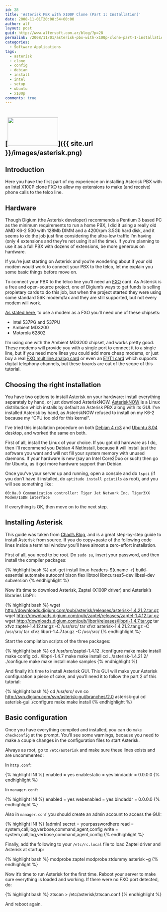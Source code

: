 ```yaml
---
id: 28
title: 'Asterisk PBX with X100P Clone (Part 1: Installation)'
date: 2008-11-01T20:08:54+00:00
author: alf
layout: post
guid: http://www.alfersoft.com.ar/blog/?p=28
permalink: /2008/11/01/asterisk-pbx-with-x100p-clone-part-1-installation/
categories:
  - Software Applications
tags:
  - asterisk
  - clone
  - config
  - debian
  - install
  - intel
  - setup
  - ubuntu
  - x100p
comments: true
---
```

## [<img class="size-full wp-image-78 alignnone" style="margin: 10px 0px;" title="asterisk" src="{{ site.url }}/images/asterisk.png" alt="" width="162" height="91" />]({{ site.url }}/images/asterisk.png)

## Introduction

Here you have the first part of my experience on installing Asterisk PBX with an Intel X100P clone FXO to allow my extensions to make (and receive) phone calls to the telco line.

<!--more-->

## Hardware

Though Digium (the Asterisk developer) recommends a Pentium 3 based PC as the minimum requirements to run a home PBX, I did it using a really old AMD K6-2 500 with 128Mb DIMM and a 4200rpm 3.5Gb hard disk, and it seems to do the job just fine considering the ultra-low traffic I&#8217;m having (only 4 extensions and they&#8217;re not using it all the time). If you&#8217;re planning to use it as a full PBX with dozens of extensions, be more generous on hardware.

If you&#8217;re just starting on Asterisk and you&#8217;re wondering about if your old modem would work to connect your PBX to the telco, let me explain you some basic things before move on.

To connect your PBX to the telco line you&#8217;ll need an [FXO](http://en.wikipedia.org/wiki/FXO) card. As Asterisk is a free and open-source project, one of Digium&#8217;s ways to get funds is selling propietary cards to do this job, but when the project started they were using some standard 56K modem/fax and they are still supported, but not every modem will work.

[As stated here](http://www.voip-info.org/wiki/view/X100P+clone), to use a modem as a FXO you&#8217;ll need one of these chipsets:

  * Intel 537PG and 537PU
  * Ambient MD3200
  * Motorola 62802

I&#8217;m using one with the Ambient MD3200 chipset, and works pretty good. These modems will provide you with a single port to connect it to a single line, but if you need more lines you could add more cheap modems, or just buy a real [FXO multiline analog card](http://www.digium.com/en/products/analog/) or even an [E1/T1 card](http://www.digium.com/en/products/digital/) which supports digital telephony channels, but these boards are out of the scope of this tutorial.

## Choosing the right installation

You have two options to install Asterisk on your hardware: install everything separately by hand, or just download AsteriskNOW. [AsteriskNOW](http://www.asterisknow.org/) is a Linux distribution which installs by default an Asterisk PBX along with its GUI. I&#8217;ve installed Asterisk by hand, as AsteriskNOW refused to install on my K6-2 because my &#8220;CPU too old for this kernel&#8221;.

I&#8217;ve tried this installation procedure on both [Debian 4 rc3](http://www.debian.org/) and [Ubuntu 8.04](http://www.ubuntu.com/) desktop, and worked the same on both.

First of all, install the Linux of your choice. If you got old hardware as I do, then I&#8217;ll recommend you Debian 4 NetInstall, because it will install just the software you want and will not fill your system memory with unused daemons. If your hardware is new (say an Intel Core2Duo or such) then go for Ubuntu, as it got more hardware support than Debian.

Once you&#8217;ve your server up and running, open a console and do `lspci` (if you don&#8217;t have it installed, do `aptitude install pciutils` as root), and you will see something like:

`00:0a.0 Communication controller: Tiger Jet Network Inc. Tiger3XX Modem/ISDN interface`

If everything is OK, then move on to the next step.

## Installing Asterisk

This guide was taken from [Chad&#8217;s Blog](http://blog.chadwollenberg.com/2008/08/26/asterisk-on-hardy-server/), and is a great step-by-step guide to install Asterisk from source. If you do copy+paste of the following code lines inside a terminal window you&#8217;ll have almost a zero-effort installation.

First of all, you need to be root. Do `sudo su`, insert your password, and then install the compiler packages:

{% highlight bash %}
apt-get install linux-headers-$(uname -r) build-essential automake autoconf bison flex libtool libncurses5-dev libssl-dev subversion
{% endhighlight %}

Now it&#8217;s time to download Asterisk, Zaptel (X100P driver) and Asterisk&#8217;s libraries LibPri:

{% highlight bash %}
wget http://downloads.digium.com/pub/asterisk/releases/asterisk-1.4.21.2.tar.gz
wget http://downloads.digium.com/pub/zaptel/releases/zaptel-1.4.12.tar.gz
wget http://downloads.digium.com/pub/libpri/releases/libpri-1.4.7.tar.gz
tar xfvz zaptel-1.4.12.tar.gz -C /usr/src/
tar xfvz asterisk-1.4.21.2.tar.gz -C /usr/src/
tar xfvz libpri-1.4.7.tar.gz -C /usr/src/
{% endhighlight %}

Start the compilation scripts of the three packages:

{% highlight bash %}
cd /usr/src/zaptel-1.4.12
./configure
make
make install
make config
cd ../libpri-1.4.7
make
make install
cd ../asterisk-1.4.21.2/
./configure
make
make install
make samples
{% endhighlight %}

And finally it&#8217;s time to install Asterisk GUI. This GUI will make your Asterisk configuration a piece of cake, and you&#8217;ll need it to follow the part 2 of this tutorial:

{% highlight bash %}
cd /usr/src/
svn co http://svn.digium.com/svn/asterisk-gui/branches/2.0 asterisk-gui
cd asterisk-gui
./configure
make
make install
{% endhighlight %}


## Basic configuration

Once you have everything compiled and installed, you can do `make checkconfig` at the prompt. You&#8217;ll see some warnings, because you need to make a couple changes in the configuration files to start Asterisk.

Always as root, go to `/etc/asterisk` and make sure these lines exists and are uncommented:

In `http.conf`:

{% highlight INI %}
enabled = yes
enablestatic = yes
bindaddr = 0.0.0.0
{% endhighlight %}

In `manager.conf`:

{% highlight INI %}
enabled = yes
webenabled = yes
bindaddr = 0.0.0.0
{% endhighlight %}

Also in `manager.conf` you should create an admin account to access the GUI:

{% highlight INI %}
[admin]
secret = yourpasswordhere
read = system,call,log,verbose,command,agent,config
write = system,call,log,verbose,command,agent,config
{% endhighlight %}

Finally, add the following to your `/etc/rc.local` file to load Zaptel driver and Asterisk at startup:

{% highlight bash %}
modprobe zaptel
modprobe ztdummy
asterisk –g
{% endhighlight %}

Now it&#8217;s time to run Asterisk for the first time. Reboot your server to make sure everything is loaded and working. If there were no FXO port detected, do:

{% highlight bash %}
ztscan > /etc/asterisk/ztscan.conf
{% endhighlight %}

And reboot again.
